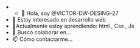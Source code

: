 - - 👋 Hola, soy @VICTOR-DW-DESING-27
- 👀 Estoy interesado en desarrollo web
- 🌱Actualmente estoy aprendiendo: html , Css , Js
- 💞️ Busco colaborar en...
- 📫 Cómo contactarme...

<!---
VICTOR-DW-DESING-27/VICTOR-DW-DESING-27 is a ✨ special ✨ repository because its `README.md` (this file) appears on your GitHub profile.
You can click the Preview link to take a look at your changes.
--->
